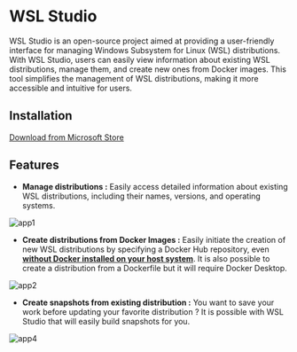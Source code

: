 # WSL Studio

WSL Studio is an open-source project aimed at providing a user-friendly interface for managing Windows Subsystem for Linux (WSL) distributions. With WSL Studio, users can easily view information about existing WSL distributions, manage them, and create new ones from Docker images. This tool simplifies the management of WSL distributions, making it more accessible and intuitive for users.

## Installation 
[Download from Microsoft Store](https://apps.microsoft.com/detail/9plsjr4tg2gq?hl=en-us&gl=EN)
## Features

* **Manage distributions :** Easily access detailed information about existing WSL distributions, including their names, versions, and operating systems.
  
![app1](https://github.com/NathanQuellec/WSL-Studio/assets/71017057/5e37ee0c-1716-4df2-9bbf-d0072729b97b)
  
* **Create distributions from Docker Images :** Easily initiate the creation of new WSL distributions by specifying a Docker Hub repository, even **<ins>without Docker installed on your host system</ins>**. It is also possible to create a distribution from a Dockerfile but it will require Docker Desktop. 
  
![app2](https://github.com/NathanQuellec/WSL-Studio/assets/71017057/b563fd81-4103-4a71-8cd9-e558600efa8c)

* **Create snapshots from existing distribution :** You want to save your work before updating your favorite distribution ? It is possible with WSL Studio that will easily build snapshots for you.

![app4](https://github.com/NathanQuellec/WSL-Studio/assets/71017057/b055e7a6-dfac-4ab6-bc80-9c3317474f68)
